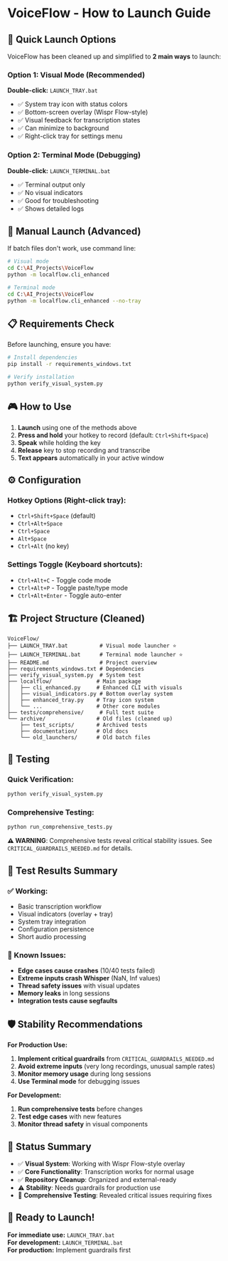 # VoiceFlow - How to Launch Guide

## 🚀 Quick Launch Options

VoiceFlow has been cleaned up and simplified to **2 main ways** to launch:

### Option 1: Visual Mode (Recommended)
**Double-click:** `LAUNCH_TRAY.bat`
- ✅ System tray icon with status colors
- ✅ Bottom-screen overlay (Wispr Flow-style)  
- ✅ Visual feedback for transcription states
- ✅ Can minimize to background
- ✅ Right-click tray for settings menu

### Option 2: Terminal Mode (Debugging)
**Double-click:** `LAUNCH_TERMINAL.bat`
- ✅ Terminal output only
- ✅ No visual indicators 
- ✅ Good for troubleshooting
- ✅ Shows detailed logs

## 🔧 Manual Launch (Advanced)

If batch files don't work, use command line:

```bash
# Visual mode
cd C:\AI_Projects\VoiceFlow
python -m localflow.cli_enhanced

# Terminal mode
cd C:\AI_Projects\VoiceFlow  
python -m localflow.cli_enhanced --no-tray
```

## 📋 Requirements Check

Before launching, ensure you have:

```bash
# Install dependencies
pip install -r requirements_windows.txt

# Verify installation
python verify_visual_system.py
```

## 🎮 How to Use

1. **Launch** using one of the methods above
2. **Press and hold** your hotkey to record (default: `Ctrl+Shift+Space`)
3. **Speak** while holding the key
4. **Release** key to stop recording and transcribe
5. **Text appears** automatically in your active window

## ⚙️ Configuration

### Hotkey Options (Right-click tray):
- `Ctrl+Shift+Space` (default)
- `Ctrl+Alt+Space`  
- `Ctrl+Space`
- `Alt+Space`
- `Ctrl+Alt` (no key)

### Settings Toggle (Keyboard shortcuts):
- `Ctrl+Alt+C` - Toggle code mode
- `Ctrl+Alt+P` - Toggle paste/type mode
- `Ctrl+Alt+Enter` - Toggle auto-enter

## 🏗️ Project Structure (Cleaned)

```
VoiceFlow/
├── LAUNCH_TRAY.bat          # Visual mode launcher ⭐
├── LAUNCH_TERMINAL.bat      # Terminal mode launcher ⭐  
├── README.md                # Project overview
├── requirements_windows.txt # Dependencies
├── verify_visual_system.py  # System test
├── localflow/              # Main package
│   ├── cli_enhanced.py     # Enhanced CLI with visuals
│   ├── visual_indicators.py # Bottom overlay system
│   ├── enhanced_tray.py    # Tray icon system
│   └── ...                 # Other core modules
├── tests/comprehensive/     # Full test suite
└── archive/                # Old files (cleaned up)
    ├── test_scripts/       # Archived tests  
    ├── documentation/      # Old docs
    └── old_launchers/      # Old batch files
```

## 🧪 Testing

### Quick Verification:
```bash
python verify_visual_system.py
```

### Comprehensive Testing:
```bash
python run_comprehensive_tests.py
```

**⚠️ WARNING**: Comprehensive tests reveal critical stability issues. See `CRITICAL_GUARDRAILS_NEEDED.md` for details.

## 🐛 Test Results Summary

### ✅ Working:
- Basic transcription workflow  
- Visual indicators (overlay + tray)
- System tray integration
- Configuration persistence
- Short audio processing

### 🚨 Known Issues:
- **Edge cases cause crashes** (10/40 tests failed)
- **Extreme inputs crash Whisper** (NaN, Inf values)
- **Thread safety issues** with visual updates
- **Memory leaks** in long sessions  
- **Integration tests cause segfaults**

## 🛡️ Stability Recommendations

**For Production Use:**
1. **Implement critical guardrails** from `CRITICAL_GUARDRAILS_NEEDED.md`
2. **Avoid extreme inputs** (very long recordings, unusual sample rates)
3. **Monitor memory usage** during long sessions
4. **Use Terminal mode** for debugging issues

**For Development:**
1. **Run comprehensive tests** before changes
2. **Test edge cases** with new features
3. **Monitor thread safety** in visual components

## 🎯 Status Summary

- ✅ **Visual System**: Working with Wispr Flow-style overlay
- ✅ **Core Functionality**: Transcription works for normal usage  
- ✅ **Repository Cleanup**: Organized and external-ready
- ⚠️  **Stability**: Needs guardrails for production use
- 🔄 **Comprehensive Testing**: Revealed critical issues requiring fixes

## 🚀 Ready to Launch!

**For immediate use:** `LAUNCH_TRAY.bat`  
**For development:** `LAUNCH_TERMINAL.bat`  
**For production:** Implement guardrails first